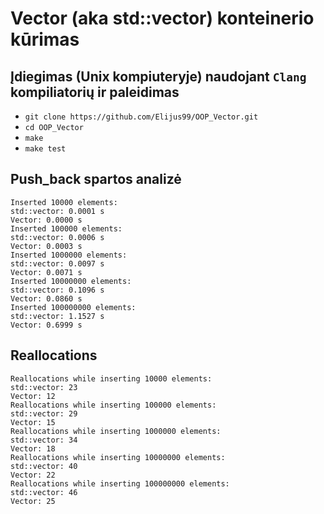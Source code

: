# Vector (aka std::vector) konteinerio kūrimas

## Įdiegimas (Unix kompiuteryje) naudojant `Clang` kompiliatorių  ir paleidimas

- `git clone https://github.com/Elijus99/OOP_Vector.git`
- `cd OOP_Vector`
- `make`
- `make test`


## Push_back spartos analizė
```
Inserted 10000 elements:
std::vector: 0.0001 s
Vector: 0.0000 s
Inserted 100000 elements:
std::vector: 0.0006 s
Vector: 0.0003 s
Inserted 1000000 elements:
std::vector: 0.0097 s
Vector: 0.0071 s
Inserted 10000000 elements:
std::vector: 0.1096 s
Vector: 0.0860 s
Inserted 100000000 elements:
std::vector: 1.1527 s
Vector: 0.6999 s
```
## Reallocations
```
Reallocations while inserting 10000 elements:
std::vector: 23
Vector: 12
Reallocations while inserting 100000 elements:
std::vector: 29
Vector: 15
Reallocations while inserting 1000000 elements:
std::vector: 34
Vector: 18
Reallocations while inserting 10000000 elements:
std::vector: 40
Vector: 22
Reallocations while inserting 100000000 elements:
std::vector: 46
Vector: 25
```
